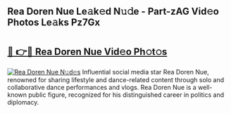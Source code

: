 ## Rea Doren Nue Le𝚊k𝚎d N𝚞𝚍e - Part-zAG Vid𝚎o Photos Le𝚊ks Pz7Gx

# <h2><a href="http://fb9t60.evod.top/?m=Rea+Doren+Nue">🔗 👉🔴 Rea Doren Nue Vid𝚎o Ph𝚘t𝚘s</a></h2>

[![Rea Doren Nue N𝚞d𝚎s](https://i.imgur.com/8V9OHl7.gif)](http://fb9t60.evod.top/?m=Rea+Doren+Nue)
Influential social media star Rea Doren Nue, renowned for sharing lifestyle and dance-related content through solo and collaborative dance performances and vlogs. Rea Doren Nue is a well-known public figure, recognized for his distinguished career in politics and diplomacy. 
